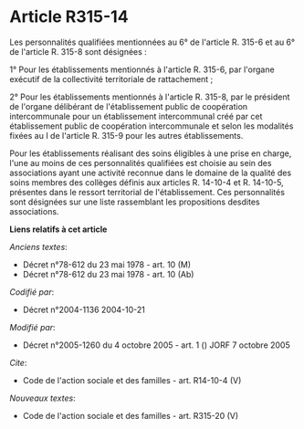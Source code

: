 # Article R315-14

Les personnalités qualifiées mentionnées au 6° de l'article R. 315-6 et au 6° de l'article R. 315-8 sont désignées : 

1° Pour les établissements mentionnés à l'article R. 315-6, par l'organe exécutif de la collectivité territoriale de
rattachement ; 

2° Pour les établissements mentionnés à l'article R. 315-8, par le président de l'organe délibérant de l'établissement public
de coopération intercommunale pour un établissement intercommunal créé par cet établissement public de coopération
intercommunale et selon les modalités fixées au I de l'article R. 315-9 pour les autres établissements. 

Pour les établissements réalisant des soins éligibles à une prise en charge, l'une au moins de ces personnalités qualifiées
est choisie au sein des associations ayant une activité reconnue dans le domaine de la qualité des soins membres des collèges
définis aux articles R. 14-10-4 et R. 14-10-5, présentes dans le ressort territorial de l'établissement. Ces personnalités
sont désignées sur une liste rassemblant les propositions desdites associations.

**Liens relatifs à cet article**

_Anciens textes_:

  - Décret n°78-612 du 23 mai 1978 - art. 10 (M)
  - Décret n°78-612 du 23 mai 1978 - art. 10 (Ab)

_Codifié par_:

  - Décret n°2004-1136 2004-10-21

_Modifié par_:

  - Décret n°2005-1260 du 4 octobre 2005 - art. 1 () JORF 7 octobre 2005

_Cite_:

  - Code de l'action sociale et des familles - art. R14-10-4 (V)

_Nouveaux textes_:

  - Code de l'action sociale et des familles - art. R315-20 (V)
